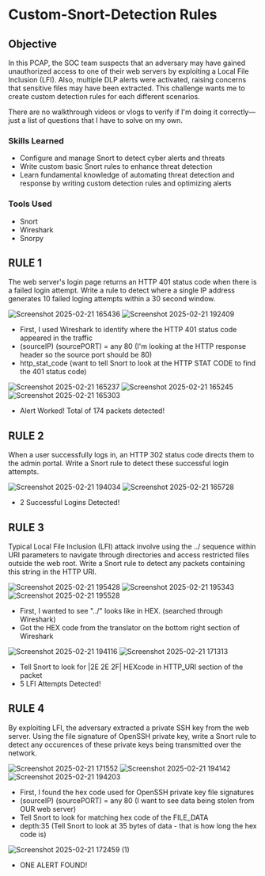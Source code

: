 # Custom-Snort-Detection Rules

## Objective
In this PCAP, the SOC team suspects that an adversary may have gained unauthorized access to one of their web servers by exploiting a Local File Inclusion (LFI). Also, multiple DLP alerts were activated, raising concerns that sensitive files may have been extracted. This challenge wants me to create custom detection rules for each different scenarios. 

There are no walkthrough videos or vlogs to verify if I'm doing it correctly—just a list of questions that I have to solve on my own.

### Skills Learned

- Configure and manage Snort to detect cyber alerts and threats
- Write custom basic Snort rules to enhance threat detection
- Learn fundamental knowledge of automating threat detection and response by writing custom detection rules and optimizing alerts

### Tools Used

- Snort
- Wireshark
- Snorpy 

## RULE 1
The web server's login page returns an HTTP 401 status code when there is a failed login attempt. Write a rule to detect where a single IP address generates 10 failed loging attempts within a 30 second window.

![Screenshot 2025-02-21 165436](https://github.com/user-attachments/assets/3c5a138e-7e07-4a01-9d40-cd2ab1bdba56)
![Screenshot 2025-02-21 192409](https://github.com/user-attachments/assets/acfc83d4-4ae4-4437-9bbf-59fd3ccc6634)

- First, I used Wireshark to identify where the HTTP 401 status code appeared in the traffic
- (sourceIP) (sourcePORT) = any 80 (I'm looking at the HTTP response header so the source port should be 80)
- http_stat_code (want to tell Snort to look at the HTTP STAT CODE to find the 401 status code)

![Screenshot 2025-02-21 165237](https://github.com/user-attachments/assets/8441d25b-2688-4bd3-bb3f-f72f2b01450d)
![Screenshot 2025-02-21 165245](https://github.com/user-attachments/assets/bb179292-bdb3-42ca-a4a9-80e376fc8cb6)
![Screenshot 2025-02-21 165303](https://github.com/user-attachments/assets/8c0b672f-f9b9-4053-92c6-e066b50ef336)
- Alert Worked! Total of 174 packets detected!

## RULE 2
When a user successfully logs in, an HTTP 302 status code directs them to the admin portal. Write a Snort rule to detect these successful login attempts.

![Screenshot 2025-02-21 194034](https://github.com/user-attachments/assets/dbe8caa8-a222-40e4-a3b4-0058ee9ffb0a)
![Screenshot 2025-02-21 165728](https://github.com/user-attachments/assets/904266f4-b25a-4bba-8851-7dd9c14574a5)
- 2 Successful Logins Detected!

## RULE 3
Typical Local File Inclusion (LFI) attack involve using the ../ sequence within URI parameters to navigate through directories and access restricted files outside the web root. Write a Snort rule to detect any packets containing this string in the HTTP URI.

![Screenshot 2025-02-21 195428](https://github.com/user-attachments/assets/0aa57cdf-699d-45fd-8c0c-dfd1b663bd84)
![Screenshot 2025-02-21 195343](https://github.com/user-attachments/assets/ce021c60-207d-4af3-8a70-a438c317b53c)
![Screenshot 2025-02-21 195528](https://github.com/user-attachments/assets/990a3d46-2c1b-4de3-978d-321396e8bc1b)

- First, I wanted to see "../" looks like in HEX. (searched through Wireshark)
- Got the HEX code from the translator on the bottom right section of Wireshark

![Screenshot 2025-02-21 194116](https://github.com/user-attachments/assets/f490e9f1-873c-4156-af4d-0b9b782b7e44)
![Screenshot 2025-02-21 171313](https://github.com/user-attachments/assets/4b022208-a4ab-44f1-b7dc-0b03dec7abd7)
- Tell Snort to look for |2E 2E 2F| HEXcode in HTTP_URI section of the packet
- 5 LFI Attempts Detected!

## RULE 4 
By exploiting LFI, the adversary extracted a private SSH key from the web server. Using the file signature of OpenSSH private key, write a Snort rule to detect any occurences of these private keys being transmitted over the network.

![Screenshot 2025-02-21 171552](https://github.com/user-attachments/assets/5e10df61-7797-4854-99e8-1c726946f95b)
![Screenshot 2025-02-21 194142](https://github.com/user-attachments/assets/53c0e394-2efc-4a73-b418-52cf182d74a2)
![Screenshot 2025-02-21 194203](https://github.com/user-attachments/assets/65ae12bf-c246-41ef-b5ca-4a3defe61bbb)

- First, I found the hex code used for OpenSSH private key file signatures
- (sourceIP) (sourcePORT) = any 80 (I want to see data being stolen from OUR web server)
- Tell Snort to look for matching hex code of the FILE_DATA
- depth:35 (Tell Snort to look at 35 bytes of data - that is how long the hex code is)

![Screenshot 2025-02-21 172459 (1)](https://github.com/user-attachments/assets/068565ba-7bbd-4730-abb5-41cd461e127b)
- ONE ALERT FOUND!










